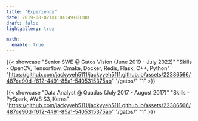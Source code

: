 ```yaml
---
title: "Experience"
date: 2019-08-02T11:04:49+08:00
draft: false
lightgallery: true

math:
  enable: true
---
```


<!-- 
{{- $title = .Get 0 | default $title -}}
{{- $summary = .Get 1 | default $summary -}}
{{- $image = .Get 2 | default $image -}}
{{- $link = .Get 3 | default $link -}}
{{- $column = .Get 4 | default $column -}}
{{- $linkExtra = .Get 5 | default $linkExtra -}} 
-->

{{< showcase 
"Senior SWE @ Gatos Vision (June 2019 - July 2022)"
"Skills - OpenCV, Tensorflow, Cmake, Docker, Redis, Flask, C++, Python"
"https://github.com/jackyyeh5111/jackyyeh5111.github.io/assets/22386566/487de90d-f612-4491-85a1-5405315375ab" 
"/gatos/" 
"1" >}}

{{< showcase 
"Data Analyst @ Quadas (July 2017 - August 2017)"
"Skills - PySpark, AWS S3, Keras"
"https://github.com/jackyyeh5111/jackyyeh5111.github.io/assets/22386566/487de90d-f612-4491-85a1-5405315375ab" 
"/gatos/" 
"1" >}}